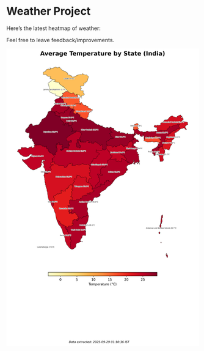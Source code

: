 # Weather Project

Here’s the latest heatmap of weather:

Feel free to leave feedback/improvements.

![India Heatmap](docs/assets/india_heatmap.png?v=D98F36)

